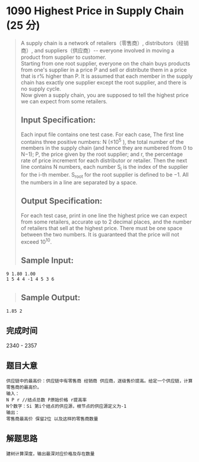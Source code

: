 # 1090 Highest Price in Supply Chain (25 分)
> A supply chain is a network of retailers（零售商）, distributors（经销商）, and suppliers（供应商）-- everyone involved in moving a product from supplier to customer.   
> Starting from one root supplier, everyone on the chain buys products from one's supplier in a price P and sell or distribute them in a price that is r% higher than P. It is assumed that each member in the supply chain has exactly one supplier except the root supplier, and there is no supply cycle.  
> Now given a supply chain, you are supposed to tell the highest price we can expect from some retailers. 
> ## Input Specification:  
> Each input file contains one test case. For each case, The first line contains three positive numbers: N (≤10<sup>5</sup>​​ ), the total number of the members in the supply chain (and hence they are numbered from 0 to N−1); P, the price given by the root supplier; and r, the percentage rate of price increment for each distributor or retailer. Then the next line contains N numbers, each number S<sub>i</sub>​​ is the index of the supplier for the i-th member. S<sub>​root</sub>​​ for the root supplier is defined to be −1. All the numbers in a line are separated by a space.  
> ## Output Specification:  
> For each test case, print in one line the highest price we can expect from some retailers, accurate up to 2 decimal places, and the number of retailers that sell at the highest price. There must be one space between the two numbers. It is guaranteed that the price will not exceed 10<sup>10</sup>​​.  
> ## Sample Input:
```
9 1.80 1.00
1 5 4 4 -1 4 5 3 6
```
> ## Sample Output:
```
1.85 2
```
## 完成时间
2340 - 2357
## 题目大意
```
供应链中的最高价：供应链中有零售商 经销商 供应商，逐级售价提高。给定一个供应链，计算零售商的最高价。
输入：
N P r //结点总数 P原始价格 r提高率
N个数字：Si 第i个结点的供应源，根节点的供应源定义为-1
输出：
零售商最高价 保留2位 以及这样的零售商数量
```
## 解题思路
```
建树计算深度，输出最深对应价格及存在数量
```